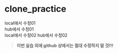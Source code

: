 # clone_practice
local에서 수정01    
hub에서 수정01     
local에서 수정02
hub에서 수정02

> **이번 실습 외에 github 상에서는 절대 수정하지 말 것!!!**
